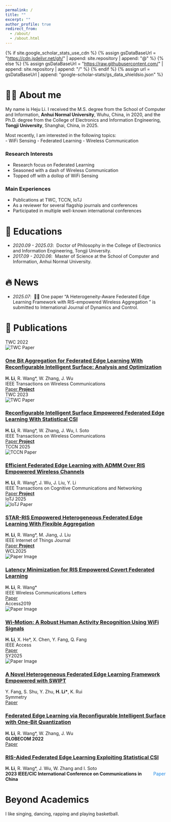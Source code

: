```yaml
---
permalink: /
title: ""
excerpt: ""
author_profile: true
redirect_from: 
  - /about/
  - /about.html
---
```


<link rel="stylesheet" href="https://cdnjs.cloudflare.com/ajax/libs/font-awesome/6.0.0/css/all.min.css">
<style>
/* 确保网格布局正确显示 */
.blog-grid {
  display: grid !important;
  grid-template-columns: repeat(auto-fit, minmax(300px, 1fr)) !important;
  gap: 1.5rem !important;
  margin: 2rem 0 !important;
}

.blog-card {
  background: #ffffff !important;
  border-radius: 12px !important;
  overflow: hidden !important;
  box-shadow: 0 2px 12px rgba(1, 47, 99, 0.08) !important;
  transition: all 0.3s cubic-bezier(0.4, 0, 0.2, 1) !important;
}

.blog-card:hover {
  transform: translateY(-8px) !important;
  box-shadow: 0 8px 25px rgba(1, 47, 99, 0.15) !important;
}

.blog-card-image {
  position: relative !important;
  width: 100% !important;
  height: 200px !important;
  overflow: hidden !important;
}

.blog-card-image img {
  width: 100% !important;
  height: 100% !important;
  object-fit: cover !important;
  transition: transform 0.3s ease !important;
}

.blog-badge {
  position: absolute !important;
  top: 12px !important;
  left: 12px !important;
  background: linear-gradient(135deg, #FE667B 0%, #ff8599 100%) !important;
  color: white !important;
  padding: 0.4em 0.8em !important;
  border-radius: 20px !important;
  font-size: 0.75em !important;
  font-weight: 600 !important;
  box-shadow: 0 2px 8px rgba(254, 102, 123, 0.3) !important;
  z-index: 10 !important;
}

.blog-card-content {
  padding: 1.2rem !important;
}

.blog-title {
  font-size: 1.1rem !important;
  font-weight: 700 !important;
  color: #012F63 !important;
  margin-bottom: 0.8rem !important;
  line-height: 1.3 !important;
}

.blog-description {
  font-size: 0.9rem !important;
  color: #666 !important;
  line-height: 1.5 !important;
  margin-bottom: 1rem !important;
}

.blog-links {
  display: flex !important;
  gap: 0.6rem !important;
  flex-wrap: wrap !important;
  align-items: flex-end !important;
}

.blog-link {
  display: inline-flex !important;
  align-items: center !important;
  gap: 0.3rem !important;
  padding: 0.4em 0.8em !important;
  background: linear-gradient(135deg, #FE667B 0%, #ff8599 100%) !important;
  color: white !important;
  text-decoration: none !important;
  border-radius: 20px !important;
  font-size: 0.8rem !important;
  font-weight: 500 !important;
  transition: all 0.3s ease !important;
  box-shadow: 0 2px 8px rgba(254, 102, 123, 0.2) !important;
}

.blog-link:hover {
  transform: translateY(-2px) !important;
  box-shadow: 0 4px 12px rgba(254, 102, 123, 0.3) !important;
  color: white !important;
  text-decoration: none !important;
}

/* 响应式设计 */
@media (max-width: 768px) {
  .blog-grid {
    grid-template-columns: 1fr !important;
    gap: 1rem !important;
  }
  
  .blog-card-image {
    height: 180px !important;
  }
}

@media (min-width: 769px) and (max-width: 1024px) {
  .blog-grid {
    grid-template-columns: repeat(2, 1fr) !important;
  }
}

@media (min-width: 1025px) {
  .blog-grid {
    grid-template-columns: repeat(3, 1fr) !important;
  }
}

/* Publications统一设计风格 */
.publication-box {
  display: flex !important;
  background: #ffffff !important;
  border-radius: 12px !important;
  overflow: hidden !important;
  box-shadow: 0 2px 12px rgba(1, 47, 99, 0.08) !important;
  transition: all 0.3s cubic-bezier(0.4, 0, 0.2, 1) !important;
  margin: 1.5rem 0 !important;
  align-items: center !important;
  padding-left: 1.5rem !important;
}

.publication-box:hover {
  transform: translateY(-5px) !important;
  box-shadow: 0 8px 25px rgba(1, 47, 99, 0.15) !important;
}

.publication-image {
  position: relative !important;
  width: 280px !important;
  height: 180px !important;
  flex-shrink: 0 !important;
  overflow: hidden !important;
}

.publication-image img {
  width: 100% !important;
  height: 100% !important;
  object-fit: cover !important;
  transition: transform 0.3s ease !important;
}

.publication-image:hover img {
  transform: scale(1.03) !important;
}

.publication-badge {
  position: absolute !important;
  top: 12px !important;
  left: 0px !important;
  background: linear-gradient(135deg, #FE667B 0%, #ff8599 100%) !important;
  color: white !important;
  padding: 0.4em 0.8em !important;
  border-radius: 20px !important;
  font-size: 0.75em !important;
  font-weight: 600 !important;
  box-shadow: 0 2px 8px rgba(254, 102, 123, 0.3) !important;
  z-index: 10 !important;
}

.publication-content {
  flex: 1 !important;
  padding: 1.8rem 1.8rem 1.8rem 0.8rem !important;
  display: flex !important;
  flex-direction: column !important;
  gap: 0.8rem !important;
}

.publication-title {
  font-size: 1.25rem !important;
  font-weight: 700 !important;
  color: #012F63 !important;
  margin: 0 !important;
  line-height: 1.3 !important;
}

.publication-authors {
  font-size: 1rem !important;
  color: #333 !important;
  line-height: 1.4 !important;
}

.publication-venue {
  font-size: 0.95rem !important;
  color: #666 !important;
  font-style: italic !important;
}

.publication-links {
  display: flex !important;
  gap: 0.8rem !important;
  flex-wrap: wrap !important;
  margin-top: 0.5rem !important;
}

.publication-link {
  display: inline-flex !important;
  align-items: center !important;
  gap: 0.4rem !important;
  padding: 0.5em 1em !important;
  background: linear-gradient(135deg, #FE667B 0%, #ff8599 100%) !important;
  color: white !important;
  text-decoration: none !important;
  border-radius: 20px !important;
  font-size: 0.85rem !important;
  font-weight: 500 !important;
  transition: all 0.3s ease !important;
  box-shadow: 0 2px 8px rgba(254, 102, 123, 0.2) !important;
}

.publication-link:hover {
  transform: translateY(-2px) !important;
  box-shadow: 0 4px 12px rgba(254, 102, 123, 0.3) !important;
  color: white !important;
  text-decoration: none !important;
}

.publication-link i {
  font-size: 0.9em !important;
}

/* 响应式设计 - Publications */
@media (max-width: 768px) {
  .publication-box {
    flex-direction: column !important;
    margin: 1rem 0 !important;
  }
  
  .publication-image {
    width: 100% !important;
    height: 160px !important;
  }
  
  .publication-content {
    padding: 1.2rem !important;
    gap: 0.6rem !important;
  }
  
  .publication-title {
    font-size: 1.1rem !important;
  }
  
  .publication-authors,
  .publication-venue {
    font-size: 0.9rem !important;
  }
}

@media (min-width: 769px) and (max-width: 1024px) {
  .publication-image {
    width: 240px !important;
    height: 160px !important;
  }
  
  .publication-content {
    padding: 1.5rem 1.5rem 1.5rem 0.8rem !important;
  }
  
  .publication-title {
    font-size: 1.15rem !important;
  }
}
</style>

{% if site.google_scholar_stats_use_cdn %}
{% assign gsDataBaseUrl = "https://cdn.jsdelivr.net/gh/" | append: site.repository | append: "@" %}
{% else %}
{% assign gsDataBaseUrl = "https://raw.githubusercontent.com/" | append: site.repository | append: "/" %}
{% endif %}
{% assign url = gsDataBaseUrl | append: "google-scholar-stats/gs_data_shieldsio.json" %}

<span class='anchor' id='about-me'></span>

# 🤵🏻 About me
My name is <span class="accent-text">Heju Li</span>. I received the M.S. degree from the School of Computer and Information, <i class="fas fa-university"></i> **Anhui Normal University**, Wuhu, China, in 2020, and the Ph.D. degree from the College of Electronics and Information Engineering, <i class="fas fa-university"></i> **Tongji University**,  Shanghai, China, in 2025. 

<div class="quote-accent">
    Most recently, I am interested in the following topics:
    <div>
    - <span class="primary-gradient-text">WiFi Sensing</span>
    - <span class="primary-gradient-text">Federated Learning</span>
    - <span class="primary-gradient-text">Wireless Communication</span>
    </div>
</div>


<div class="highlight-blocks">
  <div class="highlight-block floating-card">
    <h3><i class="fas fa-microscope"></i> Research Interests</h3>
    <ul>
      <li>Research focus on <span class="accent-text">Federated Learning</span></li>
      <li>Seasoned with a dash of <span class="primary-gradient-text">Wireless Communication</span></li>
      <li>Topped off with a dollop of <span class="primary-gradient-text">WiFi Sensing</span></li>
      </ul>
  </div>
  
  <div class="highlight-block floating-card">
    <h3><i class="fas fa-pen-fancy"></i> Main Experiences</h3>
    <ul>
      <li>Publications at <span class="accent-text">TWC</span>, <span class="accent-text">TCCN</span>, <span class="accent-text">IoTJ</span></li>
      <li>As a <span class="accent-text">reviewer </span> for several flagship journals and conferences </li>
      <li> Participated in multiple <span class="accent-text">well-known international conferences </span></li>
    </ul>
  </div>
  </div>

# 📖 Educations
- *2020.09 - 2025.03*: &nbsp;Doctor of Philosophy in the College of Electronics and Information Engineering, <span class="primary-gradient-text">Tongji University</span>.
- *2017.09 - 2020.06*: &nbsp;Master of Science at the School of Computer and Information, <span class="primary-gradient-text">Anhui Normal University</span>.

# 🔥 News
- *2025.07*: &nbsp;🎉🎉 One paper “A Heterogeneity-Aware Federated Edge Learning Framework with RIS-empowered Wireless Aggregation
” is submitted to International Journal of Dynamics and Control. 

# 📝 Publications 

<div class="publication-box">
  <div class="publication-image">
    <div class="publication-badge">TWC 2022</div>
    <img src="images/onebit.png" alt="TWC Paper">
  </div>
  <div class="publication-content">
    <h3 class="publication-title">
    <a href="https://doi.org/10.1109/TWC.2023.3334250">One Bit Aggregation for Federated Edge Learning With Reconfigurable Intelligent Surface: Analysis and Optimization</a>
     </h3>
    <div class="publication-authors">
      <strong>H. Li</strong>, R. Wang*, W. Zhang, J. Wu
    </div>
    <div class="publication-venue">
      IEEE Transactions on Wireless Communications
    </div>
    <div class="publication-links">
      <a href="https://doi.org/10.1109/TWC.2022.3198881" class="publication-link">
        <i class="fas fa-file-pdf"></i> Paper
      </a>
      <a href="https://scholar.google.com.hk/citations?view_op=view_citation&hl=zh-CN&user=ay-NKfsAAAAJ&citation_for_view=ay-NKfsAAAAJ:qjMakFHDy7sC" class="publication-link">
        <strong>Project</strong>
      </a>
      <strong><span class='show_paper_citations' data='ayNKfsAAAAJ:qjMakFHDy7sC'></span></strong>
      </div>
  </div>
</div>

<div class="publication-box">
  <div class="publication-image">
    <div class="publication-badge">TWC 2023</div>
    <img src="images/scsi.png" alt="TWC Paper">
  </div>
  <div class="publication-content">
    <h3 class="publication-title">
      <a href="https://doi.org/10.1109/TWC.2023.3334250">Reconfigurable Intelligent Surface Empowered Federated Edge Learning With Statistical CSI</a>
    </h3>
    <div class="publication-authors">
      <strong>H. Li</strong>, R. Wang*, W. Zhang, J. Wu, I. Soto
    </div>
    <div class="publication-venue">
      IEEE Transactions on Wireless Communications
    </div>
    <div class="publication-links">
      <a href="https://doi.org/10.1109/TWC.2023.3334250" class="publication-link">
        <i class="fas fa-file-pdf"></i> Paper
      </a>
      <a href="https://scholar.google.com.hk/citations?view_op=view_citation&hl=zh-CN&user=ay-NKfsAAAAJ&citation_for_view=ay-NKfsAAAAJ:ufrVoPGSRksC" class="publication-link">
        <strong>Project</strong>
      </a>
      <strong><span class='show_paper_citations' data='ayNKfsAAAAJ:ufrVoPGSRksC'></span></strong>
    </div>
  </div>
</div>

<div class="publication-box">
  <div class="publication-image">
    <div class="publication-badge">TCCN 2025</div>
    <img src="images/admm.png" alt="TCCN Paper">
  </div>
  <div class="publication-content">
    <h3 class="publication-title">
      <a href="https://doi.org/10.1109/TCCN.2025.3578472">Efficient Federated Edge Learning with ADMM Over RIS Empowered Wireless Channels</a>
    </h3>
    <div class="publication-authors">
      <strong>H. Li</strong>, R. Wang*, J. Wu, J. Liu, Y. Li
    </div>
    <div class="publication-venue">
      IEEE Transactions on Cognitive Communications and Networking
    </div>
    <div class="publication-links">
      <a href="https://doi.org/10.1109/TCCN.2025.3578472" class="publication-link">
        <i class="fas fa-file-pdf"></i> Paper
      </a>
      <a href="https://scholar.google.com.hk/citations?view_op=view_citation&hl=zh-CN&user=ay-NKfsAAAAJ&citation_for_view=ay-NKfsAAAAJ:Se3iqnhoufwC" class="publication-link">
        <strong>Project</strong>
      </a>
      <strong><span class='show_paper_citations' data='ayNKfsAAAAJ:Se3iqnhoufwC'></span></strong>
    </div>
  </div>
</div>

<div class="publication-box">
  <div class="publication-image">
    <div class="publication-badge">IoTJ 2025</div>
    <img src="images/star.png" alt="IoTJ Paper">
  </div>
  <div class="publication-content">
    <h3 class="publication-title">
      <a href="https://doi.org/10.1109/JIOT.2025.3565698">STAR-RIS Empowered Heterogeneous Federated Edge Learning With Flexible Aggregation</a>
    </h3>
    <div class="publication-authors">
      <strong>H. Li</strong>, R. Wang*, M. Jiang, J. Liu
    </div>
    <div class="publication-venue">
      IEEE Internet of Things Journal
    </div>
    <div class="publication-links">
      <a href="https://doi.org/10.1109/JIOT.2025.3565698" class="publication-link">
        <i class="fas fa-file-pdf"></i> Paper
      </a>
      <a href="https://scholar.google.com.hk/citations?view_op=view_citation&hl=zh-CN&user=ay-NKfsAAAAJ&citation_for_view=ay-NKfsAAAAJ:roLk4NBRz8UC" class="publication-link">
        <strong>Project</strong>
      </a>
      <strong><span class='show_paper_citations' data='ayNKfsAAAAJ:roLk4NBRz8UC'></span></strong>    </div>
  </div>
</div>

<div class="publication-box">
  <div class="publication-image">
    <div class="publication-badge">WCL2025</div>
    <img src="images/wcl.png" alt="Paper Image">
  </div>
  <div class="publication-content">
    <h3 class="publication-title">
      <a href="https://doi.org/10.1109/LWC.2025.3557016">Latency Minimization for RIS Empowered Covert Federated Learning</a>
    </h3>
    <div class="publication-authors">
      <strong>H. Li</strong>, R. Wang*
    </div>
    <div class="publication-venue">
      IEEE Wireless Communications Letters
    </div>
    <div class="publication-links">
      <a href="https://doi.org/10.1109/LWC.2025.3557016" class="publication-link">
        <i class="fas fa-file-pdf"></i> Paper
      </a>
    </div>
  </div>
</div>

<div class="publication-box">
  <div class="publication-image">
    <div class="publication-badge">Access2019</div>
    <img src="images/access.png" alt="Paper Image">
  </div>
  <div class="publication-content">
    <h3 class="publication-title">
      <a href="https://doi.org/10.1109/ACCESS.2019.2948102">Wi-Motion: A Robust Human Activity Recognition Using WiFi Signals</a>
    </h3>
    <div class="publication-authors">
      <strong>H. Li</strong>, X. He*, X. Chen, Y. Fang, Q. Fang
    </div>
    <div class="publication-venue">
      IEEE Access
    </div>
    <div class="publication-links">
      <a href="https://doi.org/10.1109/ACCESS.2019.2948102" class="publication-link">
        <i class="fas fa-file-pdf"></i> Paper
      </a>
    </div>
  </div>
</div>

<div class="publication-box">
  <div class="publication-image">
    <div class="publication-badge">SY2025</div>
    <img src="images/sy.png" alt="Paper Image">
  </div>
  <div class="publication-content">
    <h3 class="publication-title">
      <a href="https://doi.org/10.3390/sym17071115">A Novel Heterogeneous Federated Edge Learning Framework Empowered with SWIPT</a>
    </h3>
    <div class="publication-authors">
      Y. Fang, S. Shu, Y. Zhu, <strong>H. Li*</strong>, K. Rui
    </div>
    <div class="publication-venue">
      Symmetry
    </div>
    <div class="publication-links">
      <a href="https://doi.org/10.3390/sym17071115" class="publication-link">
        <i class="fas fa-file-pdf"></i> Paper
      </a>
    </div>
  </div>
</div>

<div class="publication-box">
  <div class="publication-content">
    <h3 class="publication-title">
      <a href="https://doi.org/10.1109/GLOBECOM48099.2022.10001550">Federated Edge Learning via Reconfigurable Intelligent Surface with One-Bit Quantization</a>
    </h3>
    <div class="publication-authors">
      <strong>H. Li</strong>, R. Wang*, W. Zhang, J. Wu
    </div>
    <div class="publication-venue">
      <strong>GLOBECOM 2022</strong>
    </div>
    <div class="publication-links">
      <a href="https://doi.org/10.1109/GLOBECOM48099.2022.10001550" class="publication-link">
        <i class="fas fa-file-pdf"></i> Paper
      </a>
    </div>
  </div>
</div>

<div class="publication-box">
  <div class="publication-content">
    <h3 class="publication-title">
      <a href="https://doi.org/10.1109/ICCC57788.2023.10233543">RIS-Aided Federated Edge Learning Exploiting Statistical CSI</a>
    </h3>
    <div class="publication-info" style="display: flex; justify-content: space-between; align-items: center;">
      <div>
        <div class="publication-authors">
          <strong>H. Li</strong>, R. Wang*, J. Wu, W. Zhang and I. Soto
        </div>
        <div class="publication-venue">
          <strong>2023 IEEE/CIC International Conference on Communications in China</strong>
        </div>
      </div>
      <div class="publication-link">
        <a href="https://doi.org/10.1109/ICCC57788.2023.10233543" style="text-decoration: none; color: #1E88E5;">
          Paper
        </a>
      </div>
    </div>
  </div>

# <i class="fas fa-laptop-code"></i> Beyond Academics
I like <span class="primary-gradient-text">singing</span>, <span class="primary-gradient-text">dancing</span>, <span class="primary-gradient-text">rapping</span> and <span class="primary-gradient-text">playing basketball.
